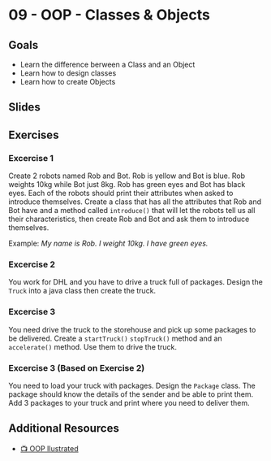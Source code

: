 # 09 - OOP - Classes & Objects

<Teacher name="Anca"></Teacher>

## Goals
- Learn the difference berween a Class and an Object
- Learn how to design classes 
- Learn how to create Objects


## Slides


<GoogleSlides src="https://docs.google.com/presentation/d/e/2PACX-1vRBvkOhBpCT2nbPCteJ_rtZyiSM7aG2DHzWXGyBJhC_FIn13jswWMMYNysgkWHEo3gIL2QM5b8J6GDm/embed?start=false&loop=false&delayms=3000"></GoogleSlides>

## Exercises

### Excercise 1
Create 2 robots named Rob and Bot. Rob is yellow and Bot is blue. Rob weights 10kg while Bot just 8kg. Rob has green eyes and Bot has black eyes. 
Each of the robots should print their attributes when asked to introduce themselves.
Create a class that has all the attributes that Rob and Bot have and a method called `introduce()` that will let the robots tell us all their characteristics, then create Rob and Bot and ask them to introduce themselves.

Example: *My name is Rob. I weight 10kg. I have green eyes.*


### Excercise 2
You work for DHL and you have to drive a truck full of packages. Design the `Truck` into a java class then create the truck. 

### Excercise 3
You need drive the truck to the storehouse and pick up some packages to be delivered. Create a `startTruck()` `stopTruck()` method and an `accelerate()` method. 
Use them to drive the truck.


### Excercise 3 (Based on Exercise 2)
You need to load your truck with packages. Design the `Package` class. The package should know the details of the sender and be able to print them. Add 3 packages to your truck and print where you need to deliver them. 



## Additional Resources
- [📺 OOP Ilustrated](https://www.youtube.com/watch?v=CqlM7JjnAi4)
